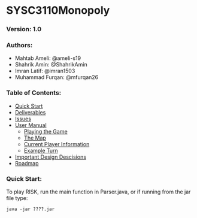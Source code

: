 # SYSC3110Monopoly
### Version: 1.0
### Authors:
- Mahtab Ameli: @ameli-s19
- Shahrik Amin: @ShahrikAmin
- Imran Latif: @imran1503
- Muhammad Furqan: @mfurqan26

### Table of Contents:
- [Quick Start](#quick-start)
- [Deliverables](#deliverables)
- [Issues](#issues)
- [User Manual](#complete-user-manual)
    * [Playing the Game](#playing-the-game)
    * [The Map](#the-map)
    * [Current Player Information](#current-player-information)
    * [Example Turn](#example-turn)
- [Important Design Descisions](#important-design-decisions)
- [Roadmap](#roadmap)

### Quick Start:
To play RISK, run the main function in Parser.java, or if running from the jar file type:
```
java -jar ????.jar
```
